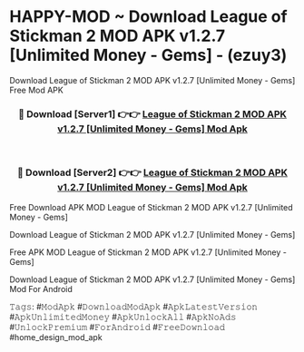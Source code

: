 # HAPPY-MOD ~ Download League of Stickman 2 MOD APK v1.2.7 [Unlimited Money - Gems] - (ezuy3)
Download League of Stickman 2 MOD APK v1.2.7 [Unlimited Money - Gems] Free Mod APK

<div align="center">
<h3>🔴 Download [Server1] 👉👉 <a href="https://apk-comot.site?title=League_of_Stickman_2_MOD_APK_v1.2.7_[Unlimited_Money_-_Gems]">League of Stickman 2 MOD APK v1.2.7 [Unlimited Money - Gems] Mod Apk</a></h3><br>

<h3>🔴 Download [Server2] 👉👉 <a href="https://apk-comot.site?title=League_of_Stickman_2_MOD_APK_v1.2.7_[Unlimited_Money_-_Gems]">League of Stickman 2 MOD APK v1.2.7 [Unlimited Money - Gems] Mod Apk</a></h3>
</div>


Free Download APK MOD League of Stickman 2 MOD APK v1.2.7 [Unlimited Money - Gems]

Download League of Stickman 2 MOD APK v1.2.7 [Unlimited Money - Gems] 

Free APK MOD League of Stickman 2 MOD APK v1.2.7 [Unlimited Money - Gems] 

Download League of Stickman 2 MOD APK v1.2.7 [Unlimited Money - Gems] Mod For Android

𝚃𝚊𝚐𝚜: #𝙼𝚘𝚍𝙰𝚙𝚔 #𝙳𝚘𝚠𝚗𝚕𝚘𝚊𝚍𝙼𝚘𝚍𝙰𝚙𝚔 #𝙰𝚙𝚔𝙻𝚊𝚝𝚎𝚜𝚝𝚅𝚎𝚛𝚜𝚒𝚘𝚗 #𝙰𝚙𝚔𝚄𝚗𝚕𝚒𝚖𝚒𝚝𝚎𝚍𝙼𝚘𝚗𝚎𝚢 #𝙰𝚙𝚔𝚄𝚗𝚕𝚘𝚌𝚔𝙰𝚕𝚕 #𝙰𝚙𝚔𝙽𝚘𝙰𝚍𝚜 #𝚄𝚗𝚕𝚘𝚌𝚔𝙿𝚛𝚎𝚖𝚒𝚞𝚖 #𝙵𝚘𝚛𝙰𝚗𝚍𝚛𝚘𝚒𝚍 #𝙵𝚛𝚎𝚎𝙳𝚘𝚠𝚗𝚕𝚘𝚊𝚍 #home_design_mod_apk